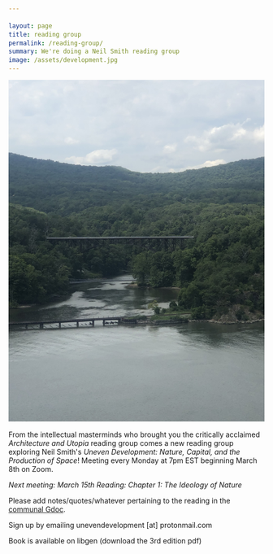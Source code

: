 ```yaml
---

layout: page
title: reading group
permalink: /reading-group/
summary: We're doing a Neil Smith reading group
image: /assets/development.jpg
---
```

<img src="/assets/development.jpg" alt="a picture of some development" width="1000"/>

From the intellectual masterminds who brought you the critically acclaimed _Architecture and Utopia_ reading group comes a new reading group exploring Neil Smith's _Uneven Development: Nature, Capital, and the Production of Space_! Meeting every Monday at 7pm EST beginning March 8th on Zoom.

*Next meeting: March 15th
Reading: Chapter 1: The Ideology of Nature*

Please add notes/quotes/whatever pertaining to the reading in the <a href="https://docs.google.com/document/d/1KMyhlniFq85lNqj_JAgso1GJ1n7prU48WbXGBs0nid0/edit?usp=sharing">communal Gdoc</a>.

Sign up by emailing unevendevelopment [at] protonmail.com

Book is available on libgen (download the 3rd edition pdf)
